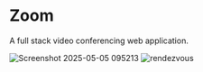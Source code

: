 # Zoom
A full stack video conferencing web application.

![Screenshot 2025-05-05 095213](https://github.com/user-attachments/assets/f91f8a47-c41e-4d60-9885-915fe5fd2f5a)
![rendezvous](https://github.com/user-attachments/assets/9912f3f8-18fa-4717-aead-3c4c30ba3692)

